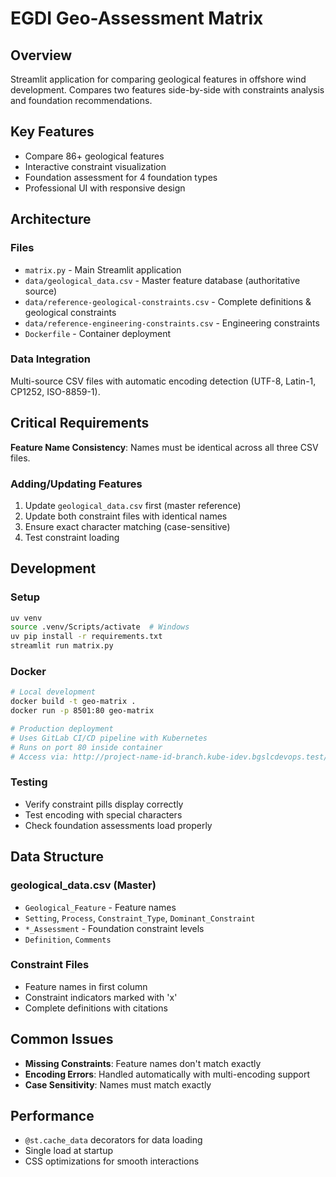 # EGDI Geo-Assessment Matrix

## Overview
Streamlit application for comparing geological features in offshore wind development. Compares two features side-by-side with constraints analysis and foundation recommendations.

## Key Features
- Compare 86+ geological features
- Interactive constraint visualization
- Foundation assessment for 4 foundation types
- Professional UI with responsive design

## Architecture

### Files
- `matrix.py` - Main Streamlit application
- `data/geological_data.csv` - Master feature database (authoritative source)
- `data/reference-geological-constraints.csv` - Complete definitions & geological constraints  
- `data/reference-engineering-constraints.csv` - Engineering constraints
- `Dockerfile` - Container deployment

### Data Integration
Multi-source CSV files with automatic encoding detection (UTF-8, Latin-1, CP1252, ISO-8859-1).

## Critical Requirements

**Feature Name Consistency**: Names must be identical across all three CSV files.

### Adding/Updating Features
1. Update `geological_data.csv` first (master reference)
2. Update both constraint files with identical names
3. Ensure exact character matching (case-sensitive)
4. Test constraint loading

## Development

### Setup
```bash
uv venv
source .venv/Scripts/activate  # Windows
uv pip install -r requirements.txt
streamlit run matrix.py
```

### Docker
```bash
# Local development
docker build -t geo-matrix .
docker run -p 8501:80 geo-matrix

# Production deployment
# Uses GitLab CI/CD pipeline with Kubernetes
# Runs on port 80 inside container
# Access via: http://project-name-id-branch.kube-idev.bgslcdevops.test/
```

### Testing
- Verify constraint pills display correctly
- Test encoding with special characters
- Check foundation assessments load properly

## Data Structure

### geological_data.csv (Master)
- `Geological_Feature` - Feature names
- `Setting`, `Process`, `Constraint_Type`, `Dominant_Constraint`
- `*_Assessment` - Foundation constraint levels
- `Definition`, `Comments`

### Constraint Files
- Feature names in first column
- Constraint indicators marked with 'x'
- Complete definitions with citations

## Common Issues
- **Missing Constraints**: Feature names don't match exactly
- **Encoding Errors**: Handled automatically with multi-encoding support
- **Case Sensitivity**: Names must match exactly

## Performance
- `@st.cache_data` decorators for data loading
- Single load at startup
- CSS optimizations for smooth interactions